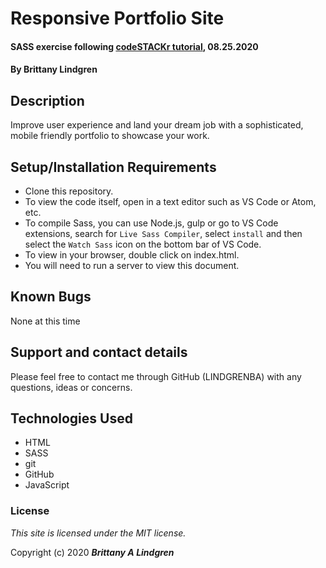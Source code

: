 # Responsive Portfolio Site

#### SASS exercise following [codeSTACKr tutorial](https://youtu.be/_a5j7KoflTs), 08.25.2020

#### By Brittany Lindgren

## Description

Improve user experience and land your dream job with a sophisticated, mobile friendly portfolio to showcase your work. 

## Setup/Installation Requirements

* Clone this repository.
* To view the code itself, open in a text editor such as VS Code or Atom, etc.
* To compile Sass, you can use Node.js, gulp or go to VS Code extensions, search for `Live Sass Compiler`, select `install` and then select the `Watch Sass` icon on the bottom bar of VS Code.
* To view in your browser, double click on index.html.
* You will need to run a server to view this document.

## Known Bugs

None at this time

## Support and contact details

Please feel free to contact me through GitHub (LINDGRENBA) with any questions, ideas or concerns.

## Technologies Used

* HTML
* SASS
* git
* GitHub
* JavaScript

### License

*This site is licensed under the MIT license.*

Copyright (c) 2020 **_Brittany A Lindgren_**